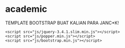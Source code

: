 # academic

TEMPLATE BOOTSTRAP BUAT KALIAN PARA JANC*K!

<!DOCTYPE html>
<html lang="en">

<head>
    <meta charset="UTF-8">
    <meta name="viewport" content="width=device-width, initial-scale=1.0, shrink-to-fit=no">
    <meta http-equiv="X-UA-Compatible" content="ie=edge">
    <title>UPH | Universitas Pelita Harapan</title>
    <link rel="stylesheet" href="css/bootstrap.min.css">
</head>

<body>


    <script src="js/jquery-3.4.1.slim.min.js"></script>
    <script src="js/popper.min.js"></script>
    <script src="js/bootstrap.min.js"></script>
</body>

</html>